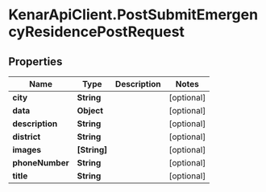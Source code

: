# KenarApiClient.PostSubmitEmergencyResidencePostRequest

## Properties

Name | Type | Description | Notes
------------ | ------------- | ------------- | -------------
**city** | **String** |  | [optional] 
**data** | **Object** |  | [optional] 
**description** | **String** |  | [optional] 
**district** | **String** |  | [optional] 
**images** | **[String]** |  | [optional] 
**phoneNumber** | **String** |  | [optional] 
**title** | **String** |  | [optional] 


